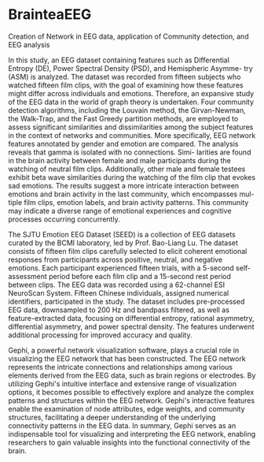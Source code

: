 # BrainteaEEG
Creation of Network in EEG data, application of Community detection, and EEG analysis

In this study, an EEG dataset containing features such as Differential
Entropy (DE), Power Spectral Density (PSD), and Hemispheric Asymme-
try (ASM) is analyzed. The dataset was recorded from fifteen subjects who
watched fifteen film clips, with the goal of examining how these features might
differ across individuals and emotions. Therefore, an expansive study of the
EEG data in the world of graph theory is undertaken.
Four community detection algorithms, including the Louvain method, the
Girvan-Newman, the Walk-Trap, and the Fast Greedy partition methods, are
employed to assess significant similarities and dissimilarities among the subject
features in the context of networks and communities. More specifically, EEG
network features annotated by gender and emotion are compared.
The analysis reveals that gamma is isolated with no connections. Simi-
larities are found in the brain activity between female and male participants
during the watching of neutral film clips. Additionally, other male and female
testees exhibit beta wave similarities during the watching of the film clip that
evokes sad emotions. The results suggest a more intricate interaction between
emotions and brain activity in the last community, which encompasses mul-
tiple film clips, emotion labels, and brain activity patterns. This community
may indicate a diverse range of emotional experiences and cognitive processes
occurring concurrently.

The SJTU Emotion EEG Dataset (SEED) is a collection of EEG datasets curated by the BCMI laboratory, led by Prof. Bao-Liang Lu. The dataset consists of fifteen film clips carefully selected to elicit coherent emotional responses from participants across positive, neutral, and negative emotions. Each participant experienced fifteen trials, with a 5-second self-assessment period before each film clip and a 15-second rest period between clips. The EEG data was recorded using a 62-channel ESI NeuroScan System. Fifteen Chinese individuals, assigned numerical identifiers, participated in the study. The dataset includes pre-processed EEG data, downsampled to 200 Hz and bandpass filtered, as well as feature-extracted data, focusing on differential entropy, rational asymmetry, differential asymmetry, and power spectral density. The features underwent additional processing for improved accuracy and quality.

Gephi, a powerful network visualization software, plays a crucial role in visualizing the EEG network that has been constructed. The EEG network represents the intricate connections and relationships among various elements derived from the EEG data, such as brain regions or electrodes. By utilizing Gephi's intuitive interface and extensive range of visualization options, it becomes possible to effectively explore and analyze the complex patterns and structures within the EEG network. Gephi's interactive features enable the examination of node attributes, edge weights, and community structures, facilitating a deeper understanding of the underlying connectivity patterns in the EEG data. In summary, Gephi serves as an indispensable tool for visualizing and interpreting the EEG network, enabling researchers to gain valuable insights into the functional connectivity of the brain.
